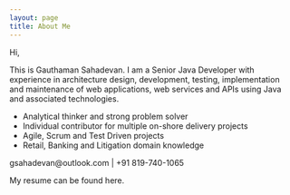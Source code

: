 ```yaml
---
layout: page
title: About Me
---
```


<p>Hi,</p>

<p>This is Gauthaman Sahadevan. I am a Senior Java Developer with experience in architecture design, development, testing, implementation and maintenance of web applications, web services and APIs using Java and associated technologies.</p>

 - Analytical thinker and strong problem solver
 - Individual contributor for multiple on-shore delivery projects
 - Agile, Scrum and Test Driven projects
 - Retail, Banking and Litigation domain knowledge

<p>gsahadevan@outlook.com | +91 819-740-1065</p>

<p>My resume can be found here.</p>
